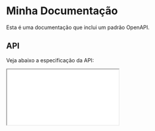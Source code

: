 # Minha Documentação

Esta é uma documentação que inclui um padrão OpenAPI.

## API

Veja abaixo a especificação da API:


<div>
  
<iframe src="openapi.html"></iframe>
  
</div>
